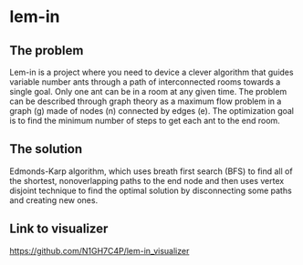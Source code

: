 # lem-in

## The problem
Lem-in is a project where you need to device a clever algorithm that guides variable number ants through a path of interconnected rooms towards a single goal. Only one ant can be in a room at any given time. The problem can be described through graph theory as a maximum flow problem in a graph (g) made of nodes (n) connected by edges (e). The optimization goal is to find the minimum number of steps to get each ant to the end room.

## The solution
Edmonds-Karp algorithm, which uses breath first search (BFS) to find all of the shortest, nonoverlapping paths to the end node and then uses vertex disjoint technique to find the optimal solution by disconnecting some paths and creating new ones.

## Link to visualizer
https://github.com/N1GH7C4P/lem-in_visualizer
